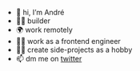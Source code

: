 - 👋 hi, I’m André
- 👨‍💻 builder
- 🌍 work remotely
- 👨‍🎨 work as a frontend engineer
- 🧙‍♂️ create side-projects as a hobby
- 📫 dm me on [twitter](https://twitter.com/TheAwndre)

<!---
TheAwndre/TheAwndre is a ✨ special ✨ repository because its `README.md` (this file) appears on your GitHub profile.
You can click the Preview link to take a look at your changes.
--->
